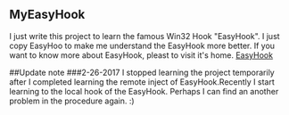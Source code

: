 ## MyEasyHook
I just write this project to learn the famous Win32 Hook "EasyHook".
I just copy EasyHoo to make me understand the EasyHook more better.
If you want to know more about EasyHook, pleast to visit it's home.
<a href="http://easyhook.github.io/" >EasyHook</a>

##Update note
###2-26-2017
I stopped learning the project temporarily after I completed learning the remote inject of EasyHook.Recently I start learning to the local hook of the EasyHook. 
Perhaps I can find an another problem in the procedure again. :)